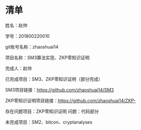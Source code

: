 # 清单
姓名：赵帅

学号：201800220010

git账号名称：zhaoshuai14

项目名称：SM3算法实现、ZKP零知识证明

完成人：赵帅

已完成项目：SM3、ZKP零知识证明（部分完成）

SM3项目链接：https://github.com/zhaoshuai14/SM3

ZKP零知识证明项目链接：https://github.com/zhaoshuai14/ZKP-

存在问题项目：ZKP零知识证明       问题：代码部分

未完成项目：SM2、bitcon、cryptanalyses
